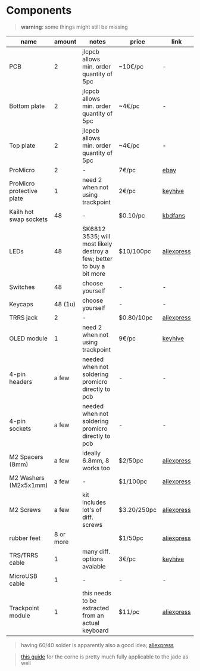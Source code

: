 # Components

> **warning**: some things might still be missing

| name                      | amount    | notes | price   | link   |
| ------------------------- | --------- | ----- | ------- | ------- |
| PCB                       | 2         | jlcpcb allows min. order quantity of 5pc | ~10€/pc | - |
| Bottom plate              | 2         | jlcpcb allows min. order quantity of 5pc | ~4€/pc  | - |
| Top plate                 | 2         | jlcpcb allows min. order quantity of 5pc | ~4€/pc  | - |
| ProMicro                  | 2         | - | 7€/pc   | [ebay](https://www.ebay.de/itm/Pro-Micro-kompatibel-ATmega32U4-5V-Micro-USB-Board-Arduino-16MHz-Leonardo/253565177853) |
| ProMicro protective plate | 1         | need 2 when not using trackpoint | 2€/pc   | [keyhive](https://keyhive.xyz/shop/corne-helidox-oled-acrylic-covers) |
| Kailh hot swap sockets    | 48        | - | \$0.10/pc | [kbdfans](https://kbdfans.com/products/mechanical-keyboard-switches-kailh-pcb-socket) |       |
| LEDs                      | 48        | SK6812 3535; will most likely destroy a few; better to buy a bit more | \$10/100pc | [aliexpress](https://www.aliexpress.com/item/32623583544.html) |
| Switches                  | 48        | choose yourself | - | - |
| Keycaps                   | 48 (1u)   | choose yourself | - | - |
| TRRS jack                 | 2         | - | \$0.80/10pc | [aliexpress](https://www.aliexpress.com/item/33029465106.html) |
| OLED module               | 1         | need 2 when not using trackpoint	 | 9€/pc | [keyhive](https://keyhive.xyz/shop/corne-helidox-oleds) |
| 4-pin headers             | a few     | needed when not soldering promicro directly to pcb | - | - |
| 4-pin sockets             | a few     | needed when not soldering promicro directly to pcb | - | - |
| M2 Spacers (8mm)          | a few     | ideally 6.8mm, 8 works too | \$2/50pc | [aliexpress](https://www.aliexpress.com/item/4000258424928.html) |
| M2 Washers (M2x5x1mm)     | a few     | - | \$1/100pc | [aliexpress](https://www.aliexpress.com/item/33021883302.html) |
| M2 Screws                 | a few | kit includes lot's of diff. screws | \$3.20/250pc | [aliexpress](https://www.aliexpress.com/item/10000188653527.html) |
| rubber feet               | 8 or more |       | \$1/50pc | [aliexpress](https://www.aliexpress.com/item/4000266239818.html) |
| TRS/TRRS cable            | 1         | many diff. options avaiable | 3€/pc | [keyhive](https://keyhive.xyz/shop/trrs-cable) |
| MicroUSB cable            | 1         | - | - | - |
| Trackpoint module         | 1         | this needs to be extracted from an actual keyboard | \$11/pc | [aliexpress](https://www.aliexpress.com/item/32839727211.html) |

> having 60/40 solder is apparently also a good idea; [aliexpress](https://www.aliexpress.com/item/4001261573295.html)

> [this guide](https://www.reddit.com/r/crkbd/comments/esv3i8/guide_corne_diy_kit/) for the corne is pretty much fully applicable to the jade as well
